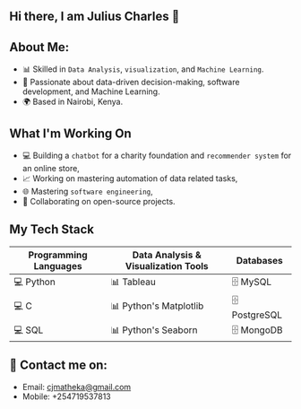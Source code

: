 ## Hi there, I am Julius Charles 👋  
## About Me: 
+ 📊 Skilled in `Data Analysis`, `visualization`, and `Machine Learning`. 
+ 💼 Passionate about data-driven decision-making, software development, and Machine Learning.  
+ 🌍 Based in Nairobi, Kenya.  
 
## What I'm Working On  
+ 💻 Building a `chatbot` for a charity foundation and `recommender system` for an online store, 
+ 📈 Working on mastering automation of data related tasks, 
+ 🌐 Mastering `software engineering`, 
+ 🚀 Collaborating on open-source projects.

## My Tech Stack              
Programming Languages | Data Analysis & Visualization Tools | Databases
----------------------|--------------------------------------|----------
💻 Python              | 📊 Tableau                           | 🗄️ MySQL
💻 C                   | 📊 Python's Matplotlib               | 🗄️ PostgreSQL
💻 SQL                 | 📊 Python's Seaborn                  | 🗄️ MongoDB

## 📧 Contact me on: 
+ Email: cjmatheka@gmail.com 
+ Mobile: +254719537813 

